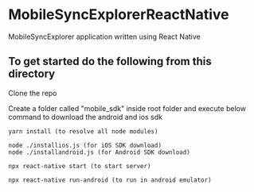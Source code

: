 
# MobileSyncExplorerReactNative
MobileSyncExplorer application written using React Native 

## To get started do the following from this directory

Clone the repo

Create a folder called "mobile_sdk" inside root folder and execute below command to download the android and ios sdk 

``` shell
yarn install (to resolve all node modules)

node ./installios.js (for iOS SDK download)
node ./installandroid.js (for Android SDK download)

npx react-native start (to start server)

npx react-native run-android (to run in android emulator)

```

